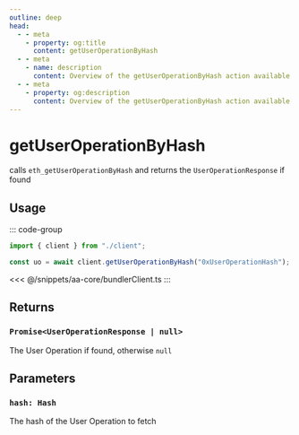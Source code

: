 ```yaml
---
outline: deep
head:
  - - meta
    - property: og:title
      content: getUserOperationByHash
  - - meta
    - name: description
      content: Overview of the getUserOperationByHash action available on the BundlerClient
  - - meta
    - property: og:description
      content: Overview of the getUserOperationByHash action available on the BundlerClient
---
```


# getUserOperationByHash

calls `eth_getUserOperationByHash` and returns the `UserOperationResponse` if found

## Usage

::: code-group

```ts [example.ts]
import { client } from "./client";

const uo = await client.getUserOperationByHash("0xUserOperationHash");
```

<<< @/snippets/aa-core/bundlerClient.ts
:::

## Returns

### `Promise<UserOperationResponse | null>`

The User Operation if found, otherwise `null`

## Parameters

### `hash: Hash`

The hash of the User Operation to fetch
